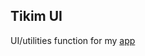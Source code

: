 ## Tikim UI
UI/utilities function for my [app](https://apps.apple.com/vn/app/tikim-expense-tracker/id6727017255)

